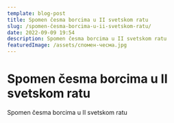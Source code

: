 ```yaml
---
template: blog-post
title: Spomen česma borcima u II svetskom ratu
slug: /spomen-česma-borcima-u-ii-svetskom-ratu/
date: 2022-09-09 19:54
description: Spomen česma borcima u II svetskom ratu
featuredImage: /assets/спомен-чесма.jpg
---
```

# Spomen česma borcima u II svetskom ratu

Spomen česma borcima u II svetskom ratu